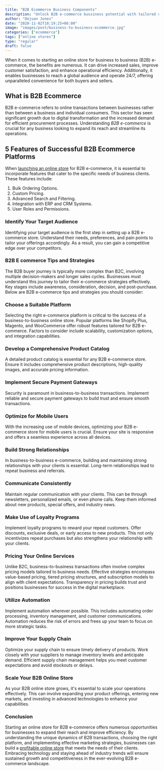 ```yaml
---
title: "B2B Ecommerce Business Components"
description: "Unlock B2B e-commerce bussiness potential with tailored online store solutions, streamlining transactions and fostering collaboration."
author: "Dejuan Jones"
date: "2020-11-02T18:19:25+06:00"
image: "images/post/business-to-business-ecommerce.jpg"
categories: ["ecommerce"]
tags: ["online stores"]
type: "regular"
draft: false
---
```


When it comes to starting an online store for business to business (B2B) e-commerce, the benefits are numerous. It can drive increased sales, improve customer satisfaction, and enhance operational efficiency. Additionally, it enables businesses to reach a global audience and operate 24/7, offering unparalleled convenience for both buyers and sellers.

## What is B2B Ecommerce

B2B e-commerce refers to online transactions between businesses rather than between a business and individual consumers. This sector has seen significant growth due to digital transformation and the increased demand for efficient procurement processes. Understanding _B2B e-commerce_ is crucial for any business looking to expand its reach and streamline its operations.

## 5 Features of Successful B2B Ecommerce Platforms

When [launching an online store](/blog/launch-an-ecommerce-store) for B2B e-commerce, it is essential to incorporate features that cater to the specific needs of business clients. These features include:

1. Bulk Ordering Options.
2. Custom Pricing.
3. Advanced Search and Filtering.
4. Integration with ERP and CRM Systems.
5. User Roles and Permissions.

### Identify Your Target Audience

Identifying your target audience is the first step in setting up a B2B e-commerce store. Understand their needs, preferences, and pain points to tailor your offerings accordingly. As a result, you can gain a competitive edge over your competitors.

### B2B E commerce Tips and Strategies

The B2B buyer journey is typically more complex than B2C, involving multiple decision-makers and longer sales cycles. Businesses must understand this journey to tailor their e-commerce strategies effectively. Key stages include awareness, consideration, decision, and post-purchase. Below are B2B e-commerce tips and strategies you should consider:

### Choose a Suitable Platform

Selecting the right e-commerce platform is critical to the success of a business-to-business online store. Popular platforms like Shopify Plus, Magento, and WooCommerce offer robust features tailored for B2B e-commerce. Factors to consider include scalability, customization options, and integration capabilities.

### Develop a Comprehensive Product Catalog

A detailed product catalog is essential for any B2B e-commerce store. Ensure it includes comprehensive product descriptions, high-quality images, and accurate pricing information.

### Implement Secure Payment Gateways

Security is paramount in business-to-business transactions. Implement reliable and secure payment gateways to build trust and ensure smooth transactions.

### Optimize for Mobile Users

With the increasing use of mobile devices, optimizing your B2B e-commerce store for mobile users is crucial. Ensure your site is responsive and offers a seamless experience across all devices.

### Build Strong Relationships

In business-to-business e-commerce, building and maintaining strong relationships with your clients is essential. Long-term relationships lead to repeat business and referrals.

### Communicate Consistently

Maintain regular communication with your clients. This can be through newsletters, personalized emails, or even phone calls. Keep them informed about new products, special offers, and industry news.

### Make Use of Loyalty Programs

Implement loyalty programs to reward your repeat customers. Offer discounts, exclusive deals, or early access to new products. This not only incentivizes repeat purchases but also strengthens your relationship with your clients.

### Pricing Your Online Services

Unlike B2C, business-to-business transactions often involve complex pricing models tailored to business needs. Effective strategies encompass value-based pricing, tiered pricing structures, and subscription models to align with client expectations. Transparency in pricing builds trust and positions businesses for success in the digital marketplace.

### Utilize Automation

Implement automation wherever possible. This includes automating order processing, inventory management, and customer communications. Automation reduces the risk of errors and frees up your team to focus on more strategic tasks.

### Improve Your Supply Chain

Optimize your supply chain to ensure timely delivery of products. Work closely with your suppliers to manage inventory levels and anticipate demand. Efficient supply chain management helps you meet customer expectations and avoid stockouts or delays.

### Scale Your B2B Online Store

As your B2B online store grows, it's essential to scale your operations effectively. This can involve expanding your product offerings, entering new markets, and investing in advanced technologies to enhance your capabilities.

### Conclusion

Starting an online store for B2B e-commerce offers numerous opportunities for businesses to expand their reach and improve efficiency. By understanding the unique dynamics of B2B transactions, choosing the right platform, and implementing effective marketing strategies, businesses can build a [profitable online store](/blog/most-profitable-online-stores) that meets the needs of their clients. Embracing technology and staying ahead of industry trends will ensure sustained growth and competitiveness in the ever-evolving B2B e-commerce landscape.
